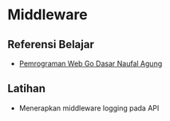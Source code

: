 # Middleware

## Referensi Belajar

- [Pemrograman Web Go Dasar Naufal Agung](https://dasarpemrogramangolang.novalagung.com/B-middleware-using-http-handler.html)

## Latihan

- Menerapkan middleware logging pada API
